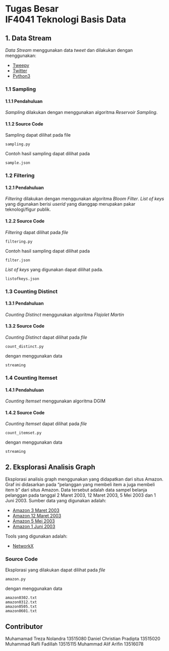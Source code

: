 # Tugas Besar<br>IF4041 Teknologi Basis Data

## 1. Data Stream
_Data Stream_ menggunakan data *tweet* dan dilakukan dengan menggunakan:
- [Tweepy](http://www.tweepy.org/)
- [Twitter](https://www.twitter.com/)
- [Python3](https://www.python.org/download/releases/3.0/)
### 1.1 Sampling
#### 1.1.1 Pendahuluan
_Sampling_ dilakukan dengan menggunakan algoritma _Reservoir Sampling_.
#### 1.1.2 Source Code
Sampling dapat dilihat pada file
```
sampling.py
```
Contoh hasil sampling dapat dilihat pada
```
sample.json
```
### 1.2 Filtering
#### 1.2.1 Pendahuluan
_Filtering_ dilakukan dengan menggunakan algoritma _Bloom Filter_. _List of keys_ yang digunakan berisi _userid_ yang dianggap merupakan pakar teknologi/figur publik.
#### 1.2.2 Source Code
_Filtering_ dapat dilihat pada _file_
```
filtering.py
```
Contoh hasil sampling dapat dilihat pada
```
filter.json
```
_List of keys_ yang digunakan dapat dilihat pada.
```
listofkeys.json
```
### 1.3 Counting Distinct
#### 1.3.1 Pendahuluan
_Counting Distinct_ menggunakan algoritma _Flajolet Martin_
#### 1.3.2 Source Code
_Counting Distinct_ dapat dilihat pada _file_
```
count_distinct.py
```
dengan menggunakan data
```
streaming
```
### 1.4 Counting Itemset
#### 1.4.1 Pendahuluan
_Counting Itemset_ menggunakan algoritma DGIM
#### 1.4.2 Source Code
_Counting Itemset_ dapat dilihat pada _file_
```
count_itemset.py
```
dengan menggunakan data
```
streaming
```
## 2. Eksplorasi Analisis Graph
Eksplorasi analisis graph menggunakan yang didapatkan dari situs Amazon. Graf ini didasarkan pada “pelanggan yang membeli item a juga membeli item b” dari situs Amazon. Data tersebut adalah data sampel belanja pelanggan pada tanggal 2 Maret 2003, 12 Maret 2003, 5 Mei 2003 dan 1 Juni 2003. Sumber data yang digunakan adalah:
+ [Amazon 3 Maret 2003](https://snap.stanford.edu/data/amazon0302.html)
+ [Amazon 12 Maret 2003](https://snap.stanford.edu/data/amazon0312.html)
+ [Amazon 5 Mei 2003](https://snap.stanford.edu/data/amazon0505.html)
+ [Amazon 1 Juni 2003](https://snap.stanford.edu/data/amazon0601.html)

Tools yang digunakan adalah:
- [NetworkX](https://networkx.github.io/documentation/networkx-1.10/index.html)
### Source Code
Eksplorasi yang dilakukan dapat dilihat pada _file_
```
amazon.py
```
dengan menggunakan data
```
amazon0302.txt
amazon0312.txt
amazon0505.txt
amazon0601.txt
```
## Contributor
Muhamamad Treza Nolandra		13515080
Daniel Christian Pradipta		13515020
Muhammad Rafli Fadillah		13515115
Muhammad Alif Arifin		13516078
